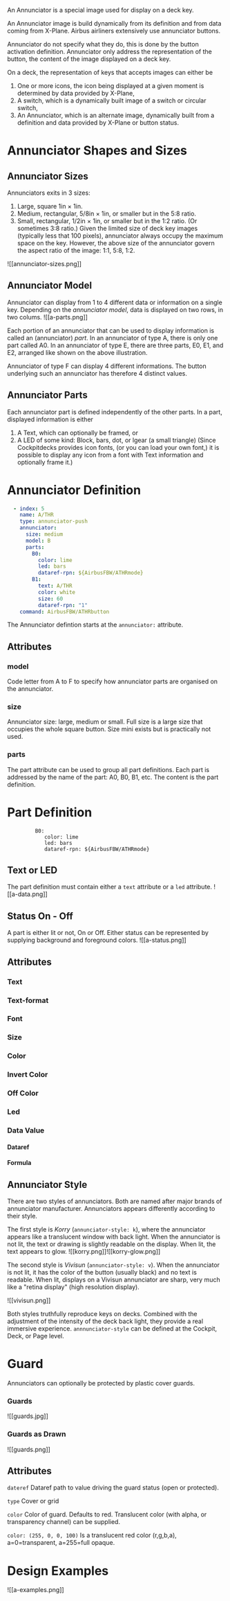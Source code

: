 An Annunciator is a special image used for display on a deck key.

An Annunciator image is build dynamically from its definition and from data coming from X-Plane. Airbus airliners extensively use annunciator buttons.

Annunciator do not specify what they do, this is done by the button activation definition. Annunciator only address the representation of the button, the content of the image displayed on a deck key.

On a deck, the representation of keys that accepts images can either be

1. One or more icons, the icon being displayed at a given moment is determined by data provided by X-Plane,
2. A switch, which is a dynamically built image of a switch or circular switch,
3. An Annunciator, which is an alternate image, dynamically built from a definition and data provided by X-Plane or button status.

# Annunciator Shapes and Sizes
## Annunciator Sizes
Annunciators exits in 3 sizes:
1. Large, square 1in × 1in.
2. Medium, rectangular, 5/8in × 1in, or smaller but in the 5:8 ratio.
3. Small, rectangular, 1/2in × 1in, or smaller but in the 1:2 ratio. (Or sometimes 3:8 ratio.)
Given the limited size of deck key images (typically less that 100 pixels), annunciator always occupy the maximum space on the key. However, the above size of the annunciator govern the aspect ratio of the image: 1:1, 5:8, 1:2.

![[annunciator-sizes.png]]

##  Annunciator Model

Annunciator can display from 1 to 4 different data or information on a single key. Depending on the *annunciator model*, data is displayed on two rows, in two colums.
![[a-parts.png]]

Each portion of an annunciator that can be used to display information is called an (annunciator) *part*. In an annunciator of type A, there is only one part called A0. In an annunciator of type E, there are three parts, E0, E1, and E2, arranged like shown on the above illustration.

Annunciator of type F can display 4 different informations. The button underlying such an annunciator has therefore 4 distinct values.

## Annunciator Parts

Each annunciator part is defined independently of the other parts.
In a part, displayed information is either
1. A Text, which can optionally be framed, or
2. A LED of some kind: Block, bars, dot, or lgear (a small triangle)
(Since Cockpitdecks provides icon fonts, (or you can load your own font,) it is possible to display any icon from a font with Text information and optionally frame it.)

# Annunciator Definition

```yaml
  - index: 5
    name: A/THR
    type: annunciator-push
    annunciator:
      size: medium
      model: B
      parts:
        B0:
          color: lime
          led: bars
          dataref-rpn: ${AirbusFBW/ATHRmode}
        B1:
          text: A/THR
          color: white
          size: 60
          dataref-rpn: "1"
    command: AirbusFBW/ATHRbutton
```

The Annunciator defintion starts at the `annunciator:` attribute.

## Attributes
### model
Code letter from A to F to specify how annunciator parts are organised on the annunciator.
### size
Annunciator size: large, medium or small. Full size is a large size that occupies the whole square button. Size mini exists but is practically not used.
### parts
The part attribute can be used to group all part definitions.
Each part is addressed by the name of the part: A0, B0, B1, etc. The content is the part definition.

# Part Definition

```
		 B0:
			color: lime
	        led: bars
	        dataref-rpn: ${AirbusFBW/ATHRmode}
```

## Text or LED
The part definition must contain either a `text` attribute or a `led` attribute.
![[a-data.png]]

## Status On - Off
A part is either lit or not, On or Off. Either status can be represented by supplying background and foreground colors.
![[a-status.png]]

## Attributes

### Text

### Text-format

### Font

### Size

### Color

### Invert Color

### Off Color

### Led

### Data Value

#### Dataref

#### Formula


## Annunciator Style
There are two styles of annunciators. Both are named after major brands of annunciator manufacturer. Annunciators appears differently according to their style.

The first style is *Korry* (`annunciator-style: k`), where the annunciator appears like a translucent window with back light. When the annunciator is not lit, the text or drawing is slightly readable on the display. When lit, the text appears to glow.
![[korry.png]]![[korry-glow.png]]

The second style is *Vivisun* (`annunciator-style: v`). When the annunciator is not lit, it has the color of the button (usually black) and no text is readable. When lit, displays on a Vivisun annunciator are sharp, very much like a "retina display" (high resolution display).

![[vivisun.png]]

Both styles truthfully reproduce keys on decks. Combined with the adjustment of the intensity of the deck back light, they provide a real immersive experience.
`annnunciator-style` can be defined at the Cockpit, Deck, or Page level.

# Guard
Annunciators can optionally be protected by plastic cover guards.
### Guards
![[guards.jpg]]

### Guards as Drawn
![[guards.png]]
## Attributes

`dateref`
Dataref path to value driving the guard status (open or protected).

`type`
Cover or grid

`color`
Color of guard. Defaults to red.
Translucent color (with alpha, or transparency channel) can be supplied.

`color: (255, 0, 0, 100)`
Is a translucent red color (r,g,b,a), a=0=transparent, a=255=full opaque.

# Design Examples

![[a-examples.png]]